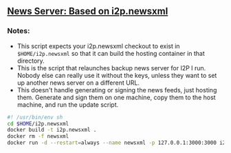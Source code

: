 [News Server: Based on i2p.newsxml](newsxml.html)
-------------------------------------------------

### Notes:

 - This script expects your i2p.newsxml checkout to exist in `$HOME/i2p.newsxml`
  so that it can build the hosting container in that directory.
 - This is the script that relaunches backup news server for I2P I run.
  Nobody else can really use it without the keys, unless they want to set up 
  another news server on a different URL.
 - This doesn't handle generating or signing the news feeds, just hosting them.
  Generate and sign them on one machine, copy them to the host machine, and run
  the update script.

```bash
#! /usr/bin/env sh
cd $HOME/i2p.newsxml
docker build -t i2p.newsxml .
docker rm -f newsxml
docker run -d --restart=always --name newsxml -p 127.0.0.1:3000:3000 i2p.newsxml
```

